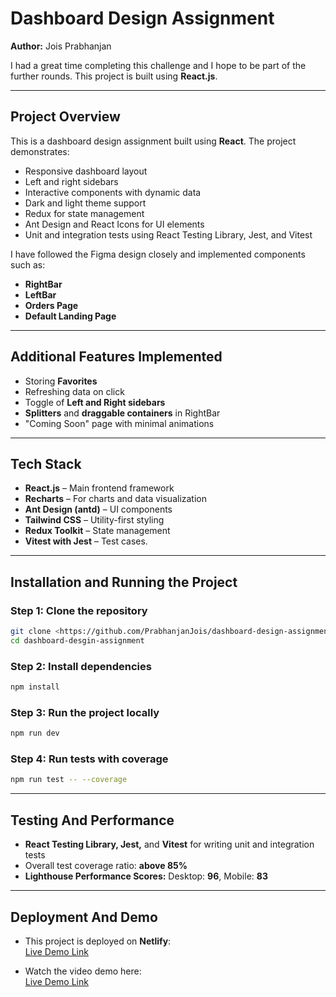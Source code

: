 # Dashboard Design Assignment

**Author:** Jois Prabhanjan

I had a great time completing this challenge and I hope to be part of the further rounds. This project is built using **React.js**.

---

## Project Overview

This is a dashboard design assignment built using **React**. The project demonstrates:

- Responsive dashboard layout
- Left and right sidebars
- Interactive components with dynamic data
- Dark and light theme support
- Redux for state management
- Ant Design and React Icons for UI elements
- Unit and integration tests using React Testing Library, Jest, and Vitest

I have followed the Figma design closely and implemented components such as:

- **RightBar**
- **LeftBar**
- **Orders Page**
- **Default Landing Page**

---

## Additional Features Implemented

- Storing **Favorites**
- Refreshing data on click
- Toggle of **Left and Right sidebars**
- **Splitters** and **draggable containers** in RightBar
- "Coming Soon" page with minimal animations

---

## Tech Stack

- **React.js** – Main frontend framework
- **Recharts** – For charts and data visualization
- **Ant Design (antd)** – UI components
- **Tailwind CSS** – Utility-first styling
- **Redux Toolkit** – State management
- **Vitest with Jest** – Test cases.

---

## Installation and Running the Project

### Step 1: Clone the repository

```bash
git clone <https://github.com/PrabhanjanJois/dashboard-design-assignment.git>
cd dashboard-desgin-assignment
```

### Step 2: Install dependencies

```bash
npm install
```

### Step 3: Run the project locally

```bash
npm run dev
```

### Step 4: Run tests with coverage

```bash
npm run test -- --coverage
```

---

## Testing And Performance

- **React Testing Library, Jest,** and **Vitest** for writing unit and integration tests
- Overall test coverage ratio: **above 85%**
- **Lighthouse Performance Scores:** Desktop: **96**, Mobile: **83**

---

## Deployment And Demo

- This project is deployed on **Netlify**:  
  [Live Demo Link](https://assignment-ui-challenge.netlify.app/)

- Watch the video demo here:  
  [Live Demo Link](https://assignment-ui-challenge.netlify.app/)
